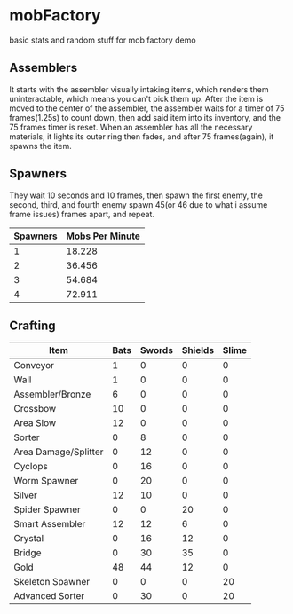# mobFactory
basic stats and random stuff for mob factory demo


Assemblers
---
It starts with the assembler visually intaking items, which renders them uninteractable, which means you can't pick them up. After the item is moved to the center of the assembler, the assembler waits for a timer of 75 frames(1.25s) to count down, then add said item into its inventory, and the 75 frames timer is reset. When an assembler has all the necessary materials, it lights its outer ring then fades, and after 75 frames(again), it spawns the item.

 Spawners
 ---
They wait 10 seconds and 10 frames, then spawn the first enemy, the second, third, and fourth enemy spawn 45(or 46 due to what i assume frame issues) frames apart, and repeat.

| Spawners | Mobs Per Minute |
| ----------- | ----------- |
| 1 | 18.228 |
| 2 | 36.456 |
| 3 | 54.684 |
| 4 | 72.911 |

Crafting
---

| Item | Bats | Swords | Shields | Slime |
| ----------- | ----------- | ----------- | ----------- | ----------- |
| Conveyor | 1 | 0 | 0 | 0 |
| Wall | 1 | 0 | 0 | 0 |
| Assembler/Bronze | 6 | 0 | 0 | 0 |
| Crossbow | 10 | 0 | 0 | 0 |
| Area Slow | 12 | 0 | 0 | 0 |
| Sorter | 0 | 8 | 0 | 0 |
| Area Damage/Splitter | 0 | 12 | 0 | 0 |
| Cyclops | 0 | 16 | 0 | 0 |
| Worm Spawner | 0 | 20 | 0 | 0 |
| Silver | 12 | 10 | 0 | 0 |
| Spider Spawner | 0 | 0 | 20 | 0 |
| Smart Assembler | 12 | 12 | 6 | 0 |
| Crystal | 0 | 16 | 12 | 0 |
| Bridge | 0 | 30 | 35 | 0 |
| Gold | 48 | 44 | 12 | 0 |
| Skeleton Spawner | 0 | 0 | 0 | 20 |
| Advanced Sorter | 0 | 30 | 0 | 20 |


